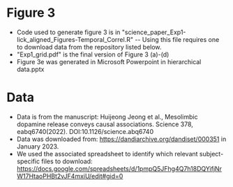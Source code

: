 # Figure 3
- Code used to generate figure 3 is in "science_paper_Exp1-lick_aligned_Figures-Temporal_Correl.R"  -- Using this file requires one to download data from the repository listed below.
- "Exp1_grid.pdf" is the final version of Figure 3 (a)-(d)
- Figure 3e was generated in Microsoft Powerpoint in hierarchical data.pptx

# Data
- Data is from the manuscript: Huijeong Jeong et al., Mesolimbic dopamine release conveys causal associations. Science 378, eabq6740(2022). DOI:10.1126/science.abq6740
- Data was downloaded from: https://dandiarchive.org/dandiset/000351 in January 2023. 
- We used the associated spreadsheet to identify which relevant subject-specific files to download: https://docs.google.com/spreadsheets/d/1pmpQ5JFhg4Q7h18DQYifjNrW17HtaoPHBt2vJF4mxiU/edit#gid=0
